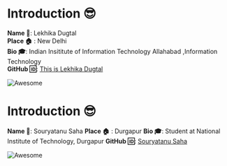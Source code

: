 
# Introduction :sunglasses:
**Name :name_badge:**:  Lekhika Dugtal  
**Place :house:** : New Delhi  
**Bio :mortar_board:**: Indian Insititute of Information Technology Allahabad ,Information Technology  
**GitHub :id:**: [This is Lekhika Dugtal](https://github.com/CleverFool77)  

![Awesome](https://awesome.re/badge.svg)

# Introduction :sunglasses:
**Name :name_badge:**:  Souryatanu Saha
**Place :house:** : Durgapur
**Bio :mortar_board:**: Student at National Institute of Technology, Durgapur
**GitHub :id:**: [Souryatanu Saha](https://github.com/souryatanu)

![Awesome](https://awesome.re/badge.svg)
 